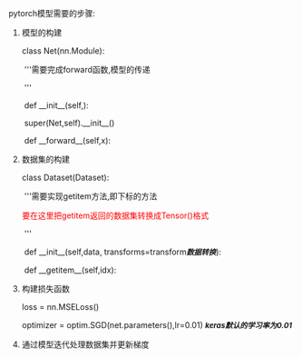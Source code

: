 pytorch模型需要的步骤:

1. 模型的构建

   class Net(nn.Module):

   ​	'''需要完成forward函数,模型的传递

   ​	'''

   ​	def \_\_init\_\_(self,):

   ​		super(Net,self).\_\_init\_\_()

   ​	def \_\_forward\_\_(self,x):

2. 数据集的构建

   class Dataset(Dataset):

   ​	'''需要实现getitem方法,即下标的方法

   ​	<font color=red>要在这里把getitem返回的数据集转换成Tensor()格式</font>

   ​	'''

   ​	def \_\_init\_\_(self,data, transforms=transform<font size=2>___数据转换___</font>):

   ​	def \_\_getitem\_\_(self,idx):

3. 构建损失函数

   loss = nn.MSELoss()

   optimizer = optim.SGD(net.parameters(),lr=0.01) <font size=2>***keras默认的学习率为0.01***</font>

4. 通过模型迭代处理数据集并更新梯度